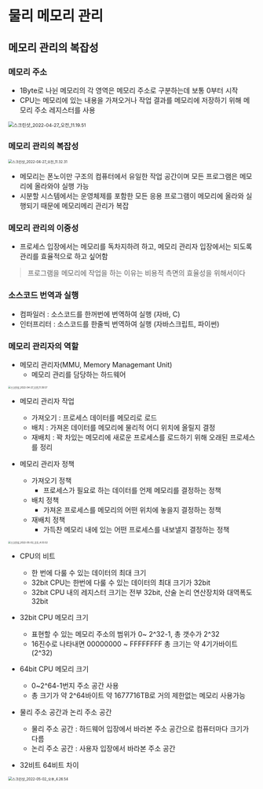 # 물리 메모리 관리



## 메모리 관리의 복잡성



### 메모리 주소

- 1Byte로 나뉜 메모리의 각 영역은 메모리 주소로 구분하는데 보통 0부터 시작
- CPU는 메모리에 있는 내용을 가져오거나 작업 결과를 메모리에 저장하기 위해 메모리 주소 레지스터를 사용

<img src="image/스크린샷_2022-04-27_오전_11.19.51.png" alt="스크린샷_2022-04-27_오전_11.19.51" style="zoom:67%;" />



### 메모리 관리의 복잡성

<img src="image/스크린샷_2022-04-27_오전_11.32.31.png" alt="스크린샷_2022-04-27_오전_11.32.31" style="zoom:50%;" />

- 메모리는 폰노이만 구조의 컴퓨터에서 유일한 작업 공간이며 모든 프로그램은 메모리에 올라와야 실행 가능
- 시분할 시스템에서는 운영체제를 포함한 모든 응용 프로그램이 메모리에 올라와 실 행되기 때문에 메모리메리 관리가 복잡



### 메모리 관리의 이중성

- 프로세스 입장에서는 메모리를 독차지하려 하고, 메모리 관리자 입장에서는 되도록 관리를 효율적으로 하고 싶어함

> 프로그램을 메모리에 작업을 하는 이유는 비용적 측면의 효율성을 위해서이다
> 



### 소스코드 번역과 실행

- 컴파일러 : 소스코드를 한꺼번에 번역하여 실행 (자바, C)
- 인터프리터 : 소스코드를 한줄씩 번역하여 실행 (자바스크립트, 파이썬)



### 메모리 관리자의 역할

- 메모리 관리자(MMU, Memory Managemant Unit)
    - 메모리 관리를 담당하는 하드웨어

<img src="image/스크린샷_2022-04-27_오전_11.39.57.png" alt="스크린샷_2022-04-27_오전_11.39.57" style="zoom: 33%;" />

- 메모리 관리자 작업
    - 가져오기 : 프로세스 데이터를 메모리로 로드
    - 배치 : 가져온 데이터를 메모리에 물리적 어디 위치에 올릴지 결정
    - 재배치 : 꽉 차있는 메모리에 새로운 프로세스를 로드하기 위해 오래된 프로세스를 정리

- 메모리 관리자 정책
    - 가져오기 정책
        - 프로세스가 필요로 하는 데이터를 언제 메모리를 결정하는 정책
    - 배치 정책
        - 가져온 프로세스를 메모리의 어떤 위치에 놓을지 결정하는 정책
    - 재배치 정책
        - 가득찬 메모리 내에 있는 어떤 프로세스를 내보낼지 결정하는 정책
        

<img src="image/스크린샷_2022-05-02_오후_4.03.52.png" alt="스크린샷_2022-05-02_오후_4.03.52" style="zoom: 33%;" />

- CPU의 비트
    - 한 번에 다룰 수 있는 데이터의 최대 크기
    - 32bit CPU는 한번에 다룰 수 있는 데이터의 최대 크기가 32bit
    - 32bit CPU 내의 레지스터 크기는 전부 32bit, 산술 논리 연산장치와 대역폭도 32bit

- 32bit CPU 메모리 크기
    - 표현할 수 있는 메모리 주소의 범위가 0~ 2^32-1, 총 갯수가 2^32
    - 16진수로 나타내면 00000000 ~ FFFFFFFF 총 크기는 약 4기가바이트(2^32)

- 64bit CPU 메모리 크기
    - 0~2^64-1번지 주소 공간 사용
    - 총 크기가 약 2^64바이트 약 1677716TB로 거의 제한없는 메모리 사용가능

- 물리 주소 공간과 논리 주소 공간
    - 물리 주소 공간 : 하드웨어 입장에서 바라본 주소 공간으로 컴퓨터마다 크기가 다름
    - 논리 주소 공간 : 사용자 입장에서 바라본 주소 공간

- 32비트 64비트 차이

<img src="image/스크린샷_2022-05-02_오후_4.26.54.png" alt="스크린샷_2022-05-02_오후_4.26.54" style="zoom:50%;" />



